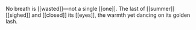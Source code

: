 No breath is [[wasted]]—not a single [[one]]. The last of [[summer]] [[sighed]] and [[closed]] its [[eyes]], the warmth yet dancing on its golden lash. 
  
  

